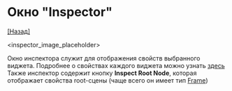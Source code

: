 # Окно "Inspector"

[[Назад]](@UI)

<inspector_image_placeholder>

Окно инспектора служит для отображения свойств выбранного виджета. Подробнее о свойствах каждого виджета можно узнать [здесь](@MenuBar.MenuCreate)
Также инспектор содержит кнопку **Inspect Root Node**, которая отображает свойства root-сцены (чаще всего он имеет тип [Frame]())
